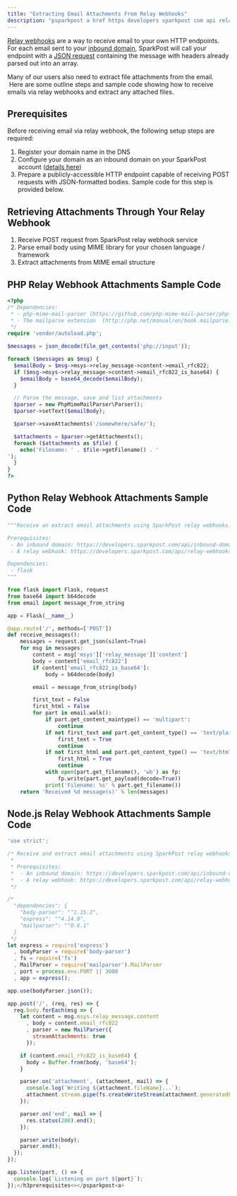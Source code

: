 ```yaml
---
title: "Extracting Email Attachments From Relay Webhooks"
description: "psparkpost a href https developers sparkpost com api relay webhooks html relay webhooks are a way to receive email to your own HTTP endpoints For each email sent to your inbound domain Spark Post will call your endpoint with a JSON request containing the message with headers already parsed out..."
---
```


[Relay webhooks](https://developers.sparkpost.com/api/relay-webhooks.html) are a way to receive email to your own HTTP endpoints. For each email sent to your [inbound domain](https://developers.sparkpost.com/api/inbound-domains.html), SparkPost will call your endpoint with a [JSON request](https://developers.sparkpost.com/api/relay-webhooks.html#header-example-payloads) containing the message with headers already parsed out into an array.

Many of our users also need to extract file attachments from the email.  Here are some outline steps and sample code showing how to receive emails via relay webhooks and extract any attached files.

 ## Prerequisites

 Before receiving email via relay webhook, the following setup steps are required:

1. Register your domain name in the DNS
1. Configure your domain as an inbound domain on your SparkPost account ([details here](https://developers.sparkpost.com/api/inbound-domains.html))
1. Prepare a publicly-accessible HTTP endpoint capable of receiving POST requests with JSON-formatted bodies. Sample code for this step is provided below.

## Retrieving Attachments Through Your Relay Webhook

1. Receive POST request from SparkPost relay webhook service
1. Parse email body using MIME library for your chosen language / framework
1. Extract attachments from MIME email structure

## PHP Relay Webhook Attachments Sample Code

```php
<?php
/* Dependencies:
 * - php-mime-mail-parser (https://github.com/php-mime-mail-parser/php-mime-mail-parser)
 * - The mailparse extension  (http://php.net/manual/en/book.mailparse.php)
 */
require 'vendor/autoload.php';

$messages = json_decode(file_get_contents('php://input'));

foreach ($messages as $msg) {
  $emailBody = $msg->msys->relay_message->content->email_rfc822;
  if ($msg->msys->relay_message->content->email_rfc822_is_base64) {
    $emailBody = base64_decode($emailBody);
  }

  // Parse the message, save and list attachments
  $parser = new PhpMimeMailParser\Parser();
  $parser->setText($emailBody);

  $parser->saveAttachments('/somewhere/safe/');

  $attachments = $parser->getAttachments();
  foreach ($attachments as $file) {
    echo('Filename: ' . $file->getFilename() . '
');
  }
}
?>
```

## Python Relay Webhook Attachments Sample Code

```python
"""Receive an extract email attachments using SparkPost relay webhooks.

Prerequisites:
 - An inbound domain: https://developers.sparkpost.com/api/inbound-domains.html
 - A relay webhook: https://developers.sparkpost.com/api/relay-webhooks.html

Dependencies:
 - flask
"""

from flask import Flask, request
from base64 import b64decode
from email import message_from_string

app = Flask(__name__)

@app.route('/', methods=['POST'])
def receive_messages():
    messages = request.get_json(silent=True)
    for msg in messages:
        content = msg['msys']['relay_message']['content']
        body = content['email_rfc822']
        if content['email_rfc822_is_base64']:
            body = b64decode(body)

        email = message_from_string(body)

        first_text = False
        first_html = False
        for part in email.walk():
            if part.get_content_maintype() == 'multipart':
                continue
            if not first_text and part.get_content_type() == 'text/plain':
                first_text = True
                continue
            if not first_html and part.get_content_type() == 'text/html':
                first_html = True
                continue
            with open(part.get_filename(), 'wb') as fp:
                fp.write(part.get_payload(decode=True))
            print('Filename: %s' % part.get_filename())
    return 'Received %d message(s)' % len(messages)
```

## Node.js Relay Webhook Attachments Sample Code

```javascript
'use strict';

/* Receive and extract email attachments using SparkPost relay webhooks.
 *
 * Prerequisites:
 *  - An inbound domain: https://developers.sparkpost.com/api/inbound-domains.html
 *  - A relay webhook: https://developers.sparkpost.com/api/relay-webhooks.html
 */

/*
  "dependencies": {
    "body-parser": "^1.15.2",
    "express": "^4.14.0",
    "mailparser": "^0.6.1"
  }
 */
let express = require('express')
  , bodyParser = require('body-parser')
  , fs = require('fs')
  , MailParser = require('mailparser').MailParser
  , port = process.env.PORT || 3000
  , app = express();

app.use(bodyParser.json());

app.post('/', (req, res) => {
  req.body.forEach(msg => {
    let content = msg.msys.relay_message.content
      , body = content.email_rfc822
      , parser = new MailParser({
        streamAttachments: true
      });

    if (content.email_rfc822_is_base64) {
      body = Buffer.from(body, 'base64');
    }

    parser.on('attachment', (attachment, mail) => {
      console.log(`Writing ${attachment.fileName}...`);
      attachment.stream.pipe(fs.createWriteStream(attachment.generatedFileName));
    });

    parser.on('end', mail => {
      res.status(200).end();
    });

    parser.write(body);
    parser.end();
  });
});

app.listen(port, () => {
  console.log(`Listening on port ${port}`);
});</h3prerequisites<></psparkpost<a>
```
